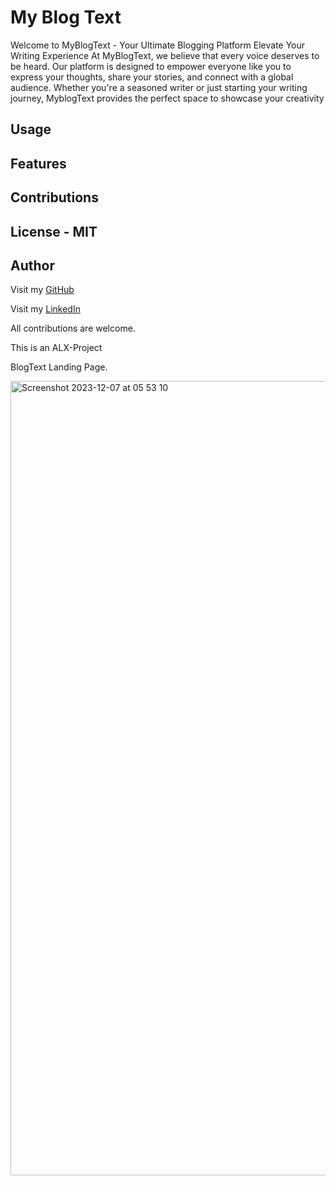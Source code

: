 # My Blog Text

Welcome to MyBlogText - Your Ultimate Blogging Platform
Elevate Your Writing Experience
At MyBlogText, we believe that every voice deserves to be heard. Our platform is designed to empower everyone like you to express your thoughts, share your stories, and connect with a global audience. Whether you're a seasoned writer or just starting your writing journey, MyblogText provides the perfect space to showcase your creativity


##  Usage

##  Features

##  Contributions 

##  License - MIT 

## Author 

Visit my [GitHub][github] 

[Github]: https://github.com/Abstaina44

Visit my [LinkedIn][linkedin]  

[LinkedIn]: https://www.linkedin.com/in/ephraim-a-1a8204a8/

All contributions are welcome.

This is an ALX-Project 

BlogText Landing Page.

<img width="1271" alt="Screenshot 2023-12-07 at 05 53 10" src="https://github.com/Abstaina44/ALX-Portfolio-Project/assets/48015890/8b48afef-b4b6-4e69-a760-164874c46965">
